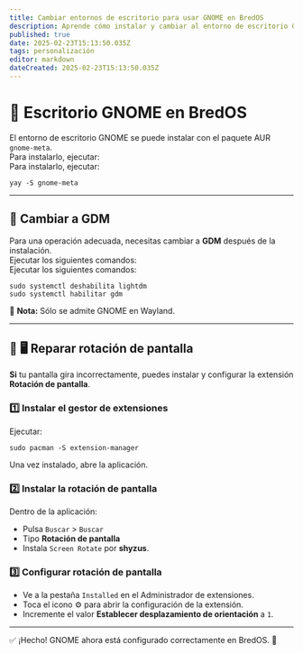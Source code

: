 ```yaml
---
title: Cambiar entornos de escritorio para usar GNOME en BredOS
description: Aprende cómo instalar y cambiar al entorno de escritorio GNOME en BredOS
published: true
date: 2025-02-23T15:13:50.035Z
tags: personalización
editor: markdown
dateCreated: 2025-02-23T15:13:50.035Z
---
```


# 🎨 Escritorio GNOME en BredOS

El entorno de escritorio GNOME se puede instalar con el paquete AUR `gnome-meta`.\
Para instalarlo, ejecutar:\
Para instalarlo, ejecutar:

```
yay -S gnome-meta
```

---

## 🔄 Cambiar a GDM

Para una operación adecuada, necesitas cambiar a **GDM** después de la instalación.\
Ejecutar los siguientes comandos:\
Ejecutar los siguientes comandos:

```
sudo systemctl deshabilita lightdm
sudo systemctl habilitar gdm
```

📝 **Nota:** Sólo se admite GNOME en Wayland.

---

## 🔄 🖥️ Reparar rotación de pantalla

**Si** tu pantalla gira incorrectamente, puedes instalar y configurar la extensión **Rotación de pantalla**.

### 1️⃣ Instalar el gestor de extensiones

Ejecutar:

```
sudo pacman -S extension-manager
```

Una vez instalado, abre la aplicación.

### 2️⃣ Instalar la rotación de pantalla

Dentro de la aplicación:

- Pulsa `Buscar` > `Buscar`
- Tipo **Rotación de pantalla**
- Instala `Screen Rotate` por **shyzus**.

### 3️⃣ Configurar rotación de pantalla

- Ve a la pestaña `Installed` en el Administrador de extensiones.
- Toca el icono ⚙️ para abrir la configuración de la extensión.
- Incremente el valor **Establecer desplazamiento de orientación** a `1`.

---

✅ ¡Hecho! GNOME ahora está configurado correctamente en BredOS. 🚀
